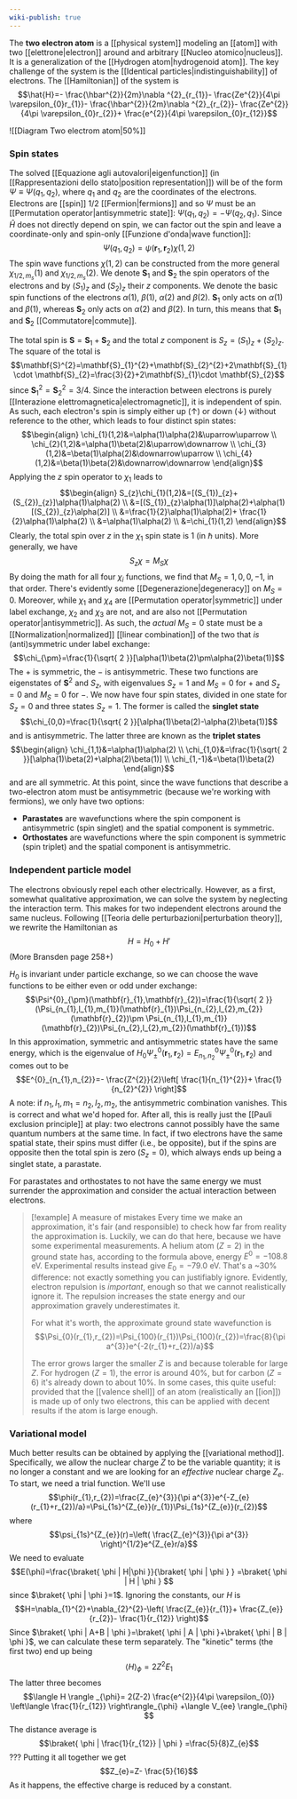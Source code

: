 ```yaml
---
wiki-publish: true
---
```

The **two electron atom** is a [[physical system]] modeling an [[atom]] with two [[elettrone|electron]] around and arbitrary [[Nucleo atomico|nucleus]]. It is a generalization of the [[Hydrogen atom|hydrogenoid atom]]. The key challenge of the system is the [[Identical particles|indistinguishability]] of electrons. The [[Hamiltonian]] of the system is
$$\hat{H}=- \frac{\hbar^{2}}{2m}\nabla ^{2}_{r_{1}}- \frac{Ze^{2}}{4\pi \varepsilon_{0}r_{1}}- \frac{\hbar^{2}}{2m}\nabla ^{2}_{r_{2}}- \frac{Ze^{2}}{4\pi \varepsilon_{0}r_{2}}+ \frac{e^{2}}{4\pi \varepsilon_{0}r_{12}}$$

![[Diagram Two electrom atom|50%]]
### Spin states
The solved [[Equazione agli autovalori|eigenfunction]] (in [[Rappresentazioni dello stato|position representation]]) will be of the form $\Psi\equiv \Psi(q_{1},q_{2})$, where $q_{1}$ and $q_{2}$ are the coordinates of the electrons. Electrons are [[spin]] $1/2$ [[Fermion|fermions]] and so $\Psi$ must be an [[Permutation operator|antisymmetric state]]: $\Psi(q_{1},q_{2})=-\Psi(q_{2},q_{1})$. Since $\hat{H}$ does not directly depend on spin, we can factor out the spin and leave a coordinate-only and spin-only [[Funzione d'onda|wave function]]:
$$\Psi(q_{1},q_{2})=\psi (\mathbf{r}_{1},\mathbf{r}_{2})\chi(1,2)$$
The spin wave functions $\chi(1,2)$ can be constructed from the more general $\chi_{1/2,m_{s}}(1)$ and $\chi_{1/2,m_{s}}(2)$. We denote $\mathbf{S}_{1}$ and $\mathbf{S}_{2}$ the spin operators of the electrons and by $(S_{1})_{z}$ and $(S_{2})_{z}$ their $z$ components. We denote the basic spin functions of the electrons $\alpha(1)$, $\beta(1)$, $\alpha(2)$ and $\beta(2)$. $\mathbf{S}_{1}$ only acts on $\alpha(1)$ and $\beta(1)$, whereas $\mathbf{S}_{2}$ only acts on $\alpha(2)$ and $\beta(2)$. In turn, this means that $\mathbf{S}_{1}$ and $\mathbf{S}_{2}$ [[Commutatore|commute]].

The total spin is $\mathbf{S}=\mathbf{S}_{1}+\mathbf{S}_{2}$ and the total $z$ component is $S_{z}=(S_{1})_{z}+(S_{2})_{z}$. The square of the total is
$$\mathbf{S}^{2}=\mathbf{S}_{1}^{2}+\mathbf{S}_{2}^{2}+2\mathbf{S}_{1}\cdot \mathbf{S}_{2}=\frac{3}{2}+2\mathbf{S}_{1}\cdot \mathbf{S}_{2}$$
since $\mathbf{S}_{1}^{2}=\mathbf{S}_{2}^{2}=3/4$. Since the interaction between electrons is purely [[Interazione elettromagnetica|electromagnetic]], it is independent of spin. As such, each electron's spin is simply either up $(\uparrow)$ or down $(\downarrow)$ without reference to the other, which leads to four distinct spin states:
$$\begin{align}
\chi_{1}(1,2)&=\alpha(1)\alpha(2)&\uparrow\uparrow \\
\chi_{2}(1,2)&=\alpha(1)\beta(2)&\uparrow\downarrow \\
\chi_{3}(1,2)&=\beta(1)\alpha(2)&\downarrow\uparrow \\
\chi_{4}(1,2)&=\beta(1)\beta(2)&\downarrow\downarrow
\end{align}$$
Applying the $z$ spin operator to $\chi_{1}$ leads to
$$\begin{align}
S_{z}\chi_{1}(1,2)&=[(S_{1})_{z}+(S_{2})_{z}]\alpha(1)\alpha(2) \\
&=[(S_{1})_{z}\alpha(1)]\alpha(2)+\alpha(1)[(S_{2})_{z}\alpha(2)] \\
&=\frac{1}{2}\alpha(1)\alpha(2)+ \frac{1}{2}\alpha(1)\alpha(2) \\
&=\alpha(1)\alpha(2) \\
&=\chi_{1}(1,2)
\end{align}$$
Clearly, the total spin over $z$ in the $\chi_{1}$ spin state is $1$ (in $\hbar$ units). More generally, we have
$$S_{z}\chi=M_{S}\chi$$
By doing the math for all four $\chi_{i}$ functions, we find that $M_{S}=1,0,0,-1$, in that order. There's evidently some [[Degenerazione|degeneracy]] on $M_{S}=0$. Moreover, while $\chi_{1}$ and $\chi_{4}$ are [[Permutation operator|symmetric]] under label exchange, $\chi_{2}$ and $\chi_{3}$ are not, and are also not [[Permutation operator|antisymmetric]]. As such, the *actual* $M_{S}=0$ state must be a [[Normalization|normalized]] [[linear combination]] of the two that *is* (anti)symmetric under label exchange:
$$\chi_{\pm}=\frac{1}{\sqrt{ 2 }}[\alpha(1)\beta(2)\pm\alpha(2)\beta(1)]$$
The $+$ is symmetric, the $-$ is antisymmetric. These two functions are eigenstates of $\mathbf{S}^{2}$ and $S_{z}$, with eigenvalues $S_{z}=1$ and $M_{S}=0$ for $+$ and $S_{z}=0$ and $M_{S}=0$ for $-$. We now have four spin states, divided in one state for $S_{z}=0$ and three states $S_{z}=1$. The former is called the **singlet state**
$$\chi_{0,0}=\frac{1}{\sqrt{ 2 }}[\alpha(1)\beta(2)-\alpha(2)\beta(1)]$$
and is antisymmetric. The latter three are known as the **triplet states**
$$\begin{align}
\chi_{1,1}&=\alpha(1)\alpha(2) \\
\chi_{1,0}&=\frac{1}{\sqrt{ 2 }}[\alpha(1)\beta(2)+\alpha(2)\beta(1)] \\
\chi_{1,-1}&=\beta(1)\beta(2)
\end{align}$$
and are all symmetric. At this point, since the wave functions that describe a two-electron atom must be antisymmetric (because we're working with fermions), we only have two options:
- **Parastates** are wavefunctions where the spin component is antisymmetric (spin singlet) and the spatial component is symmetric.
- **Orthostates** are wavefunctions where the spin component is symmetric (spin triplet) and the spatial component is antisymmetric.
### Independent particle model
The electrons obviously repel each other electrically. However, as a first, somewhat qualitative approximation, we can solve the system by neglecting the interaction term. This makes for two independent electrons around the same nucleus. Following [[Teoria delle perturbazioni|perturbation theory]], we rewrite the Hamiltonian as
$$H=H_{0}+H'$$
(More Bransden page 258+)

$H_{0}$ is invariant under particle exchange, so we can choose the wave functions to be either even or odd under exchange:
$$\Psi^{0}_{\pm}(\mathbf{r}_{1},\mathbf{r}_{2})=\frac{1}{\sqrt{ 2 }}(\Psi_{n_{1},l_{1},m_{1}}(\mathbf{r}_{1})\Psi_{n_{2},l_{2},m_{2}}(\mathbf{r}_{2})\pm \Psi_{n_{1},l_{1},m_{1}}(\mathbf{r}_{2})\Psi_{n_{2},l_{2},m_{2}}(\mathbf{r}_{1}))$$
In this approximation, symmetric and antisymmetric states have the same energy, which is the eigenvalue of $H_{0}\Psi^{0}_{\pm}(\mathbf{r}_{1},\mathbf{r}_{2})=E^{0}_{n_{1},n_{2}}\Psi^{0}_{\pm}(\mathbf{r}_{1},\mathbf{r}_{2})$ and comes out to be
$$E^{0}_{n_{1},n_{2}}=- \frac{Z^{2}}{2}\left[ \frac{1}{n_{1}^{2}}+ \frac{1}{n_{2}^{2}} \right]$$
A note: if $n_{1},l_{1},m_{1}=n_{2},l_{2},m_{2}$, the antisymmetric combination vanishes. This is correct and what we'd hoped for. After all, this is really just the [[Pauli exclusion principle]] at play: two electrons cannot possibly have the same quantum numbers at the same time. In fact, if two electrons have the same spatial state, their spins must differ (i.e., be opposite), but if the spins are opposite then the total spin is zero ($S_{z}=0$), which always ends up being a singlet state, a parastate.

For parastates and orthostates to not have the same energy we must surrender the approximation and consider the actual interaction between electrons.

> [!example] A measure of mistakes
> Every time we make an approximation, it's fair (and responsible) to check how far from reality the approximation is. Luckily, we can do that here, because we have some experimental measurements. A helium atom ($Z=2$) in the ground state has, according to the formula above, energy $E^{0}=-108.8\text{ eV}$. Experimental results instead give $E_{0}=-79.0\text{ eV}$. That's a ~30% difference: not exactly something you can justifiably ignore. Evidently, electron repulsion is *important*, enough so that we cannot realistically ignore it. The repulsion increases the state energy and our approximation gravely underestimates it.
> 
> For what it's worth, the approximate ground state wavefunction is
> $$\Psi_{0}(r_{1},r_{2})=\Psi_{100}(r_{1})\Psi_{100}(r_{2})=\frac{8}{\pi a^{3}}e^{-2(r_{1}+r_{2})/a}$$
> 
> The error grows larger the smaller $Z$ is and because tolerable for large $Z$. For hydrogen ($Z=1$), the error is around 40%, but for carbon ($Z=6$) it's already down to about 10%. In some cases, this quite useful: provided that the [[valence shell]] of an atom (realistically an [[ion]]) is made up of only two electrons, this can be applied with decent results if the atom is large enough.
### Variational model
Much better results can be obtained by applying the [[variational method]]. Specifically, we allow the nuclear charge $Z$ to be the variable quantity; it is no longer a constant and we are looking for an *effective* nuclear charge $Z_{e}$. To start, we need a trial function. We'll use
$$\phi(r_{1},r_{2})=\frac{Z_{e}^{3}}{\pi a^{3}}e^{-Z_{e}(r_{1}+r_{2})/a}=\Psi_{1s}^{Z_{e}}(r_{1})\Psi_{1s}^{Z_{e}}(r_{2})$$
where
$$\psi_{1s}^{Z_{e}}(r)=\left( \frac{Z_{e}^{3}}{\pi a^{3}} \right)^{1/2}e^{Z_{e}r/a}$$
We need to evaluate
$$E(\phi)=\frac{\braket{ \phi | H|\phi }}{\braket{ \phi | \phi } } =\braket{ \phi | H | \phi } $$
since $\braket{ \phi | \phi }=1$. Ignoring the constants, our $H$ is
$$H=\nabla_{1}^{2}+\nabla_{2}^{2}-\left( \frac{Z_{e}}{r_{1}}+ \frac{Z_{e}}{r_{2}}- \frac{1}{r_{12}} \right)$$
Since $\braket{ \phi | A+B | \phi }=\braket{ \phi | A | \phi }+\braket{ \phi | B | \phi }$, we can calculate these term separately. The "kinetic" terms (the first two) end up being
$$\langle H \rangle _{\phi}=2Z^{2}E_{1}$$
The latter three becomes
$$\langle H \rangle _{\phi}= 2(Z-2) \frac{e^{2}}{4\pi \varepsilon_{0}} \left\langle  \frac{1}{r_{12}}  \right\rangle_{\phi} +\langle V_{ee} \rangle_{\phi} $$
The distance average is
$$\braket{ \phi | \frac{1}{r_{12}} | \phi } =\frac{5}{8}Z_{e}$$
???
Putting it all together we get
$$Z_{e}=Z- \frac{5}{16}$$
As it happens, the effective charge is reduced by a constant.